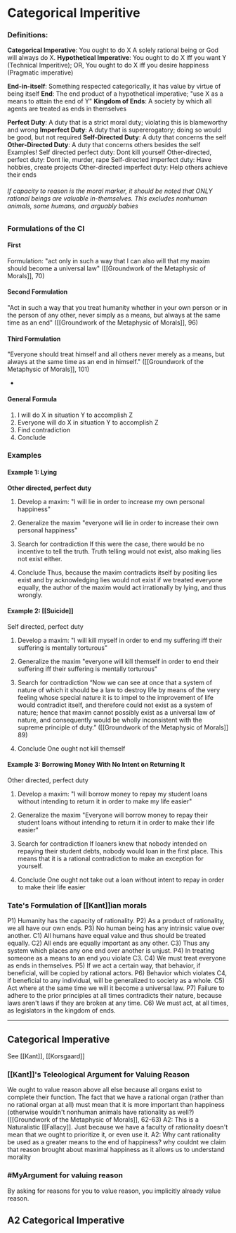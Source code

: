 

# Categorical Imperitive

### Definitions:
**Categorical Imperative**: You ought to do X
	A solely rational being or God will always do X.
**Hypothetical Imperative**: You ought to do X iff you want Y (Technical Imperitive); OR, You ought to do X iff you desire happiness (Pragmatic imperative)

**End-in-itself**: Something respected categorically, it has value by virtue of being itself
**End**: The end product of a hypothetical imperative; "use X as a means to attain the end of Y"
**Kingdom of Ends**: A society by which all agents are treated as ends in themselves

**Perfect Duty**: A duty that is a strict moral duty; violating this is blameworthy and wrong
**Imperfect Duty**: A duty that is supererogatory; doing so would be good, but not required
**Self-Directed Duty**: A duty that concerns the self
**Other-Directed Duty**: A duty that concerns others besides the self
	Examples!
		Self directed perfect duty: Dont kill yourself
		Other-directed, perfect duty: Dont lie, murder, rape
		Self-directed imperfect duty: Have hobbies, create projects
		Other-directed imperfect duty: Help others achieve their ends

###### If capacity to reason is the moral marker, it should be noted that ONLY rational beings are valuable in-themselves. This excludes nonhuman animals, some humans, and arguably babies

### Formulations of the CI
#### First 
Formulation:
"act only in such a way that I can also will that my maxim should become a universal law" ([[Groundwork of the Metaphysic of Morals]], 70)

#### Second Formulation
"Act in such a way that you treat humanity whether in your own person or in the person of any other, never simply as a means, but always at the same time as an end" ([[Groundwork of the Metaphysic of Morals]], 96)

#### Third Formulation
"Everyone should treat himself and all others never merely as a means, but always at the same time as an end in himself." ([[Groundwork of the Metaphysic of Morals]], 101)

-

#### General Formula 
1. I will do X in situation Y to accomplish Z
2. Everyone will do X in situation Y to accomplish Z
3. Find contradiction
4. Conclude

### Examples
#### Example 1: Lying
**Other directed, perfect duty**
1. Develop a maxim:
"I will lie in order to increase my own personal happiness"

2. Generalize the maxim
"everyone will lie in order to increase their own personal happiness"

3. Search for contradiction
If this were the case, there would be no incentive to tell the truth. Truth telling would not exist, also making lies not exist either. 

4. Conclude
Thus, because the maxim contradicts itself by positing lies exist and by acknowledging lies would not exist if we treated everyone equally, the author of the maxim would act irrationally by lying, and thus wrongly.

#### Example 2: [[Suicide]]
Self directed, perfect duty
1. Develop a maxim:
"I will kill myself in order to end my suffering iff their suffering is mentally torturous"

2. Generalize the maxim
"everyone will kill themself in order to end their suffering iff their suffering is mentally torturous"

3. Search for contradiction
“Now we can see at once that a system of nature of which it should be a law to destroy life by means of the very feeling whose special nature it is to impel to the improvement of life would contradict itself, and therefore could not exist as a system of nature; hence that maxim cannot possibly exist as a universal law of nature, and consequently would be wholly inconsistent with the supreme principle of duty.” ([[Groundwork of the Metaphysic of Morals]] 89)

4. Conclude
One ought not kill themself

#### Example 3: Borrowing Money With No Intent on Returning It
Other directed, perfect duty

1. Develop a maxim:
"I will borrow money to repay my student loans without intending to return it in order to make my life easier"

2. Generalize the maxim
"Everyone will borrow money to repay their student loans without intending to return it in order to make their life easier"

3. Search for contradiction
If loaners knew that nobody intended on repaying their student debts, nobody would loan in the first place. This means that it is a rational contradiction to make an exception for yourself.

4. Conclude
One ought not take out a loan without intent to repay in order to make their life easier

### Tate's Formulation of [[Kant]]ian morals
P1) Humanity has the capacity of rationality.
P2) As a product of rationality, we all have our own ends.
P3) No human being has any intrinsic value over another.
C1) All humans have equal value and thus should be treated equally.
C2) All ends are equally important as any other.
C3) Thus any system which places any one end over another is unjust.
P4) In treating someone as a means to an end you violate C3.
C4) We must treat everyone as ends in themselves.
P5) If we act a certain way, that behavior, if beneficial, will be copied by rational actors.
P6) Behavior which violates C4, if beneficial to any individual, will be generalized to society as a whole.
C5) Act where at the same time we will it become a universal law.
P7) Failure to adhere to the prior principles at all times contradicts their nature, because laws aren't laws if they are broken at any time.
C6) We must act, at all times, as legislators in the kingdom of ends.

---
## Categorical Imperative
See [[Kant]], [[Korsgaard]] 

### [[Kant]]'s Teleological Argument for Valuing Reason
We ought to value reason above all else because all organs exist to complete their function. The fact that we have a rational organ (rather than no rational organ at all) must mean that it is more important than happiness (otherwise wouldn't nonhuman animals have rationality as well?)
([[Groundwork of the Metaphysic of Morals]], 62-63)
	A2: This is a Naturalistic [[Fallacy]]. Just because we have a faculty of rationality doesn't mean that we ought to prioritize it, or even use it.
	A2: Why cant rationality be used as a greater means to the end of happiness? why couldnt we claim that reason brought about maximal happiness as it allows us to understand morality

### #MyArgument for valuing reason
By asking for reasons for you to value reason, you implicitly already value reason.


## A2 Categorical Imperative
